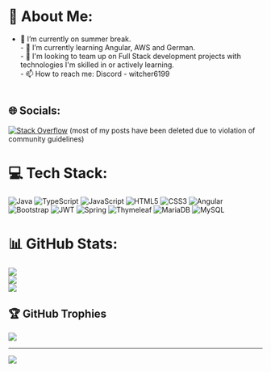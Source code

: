 # 💫 About Me:
- 🔭 I’m currently on summer break.<br>- 🌱 I’m currently learning Angular, AWS and German.<br>- 👯 I'm looking to team up on Full Stack development projects with technologies I'm skilled in or actively learning.<br>- 📫 How to reach me: Discord - witcher6199<br><br>


## 🌐 Socials:
[![Stack Overflow](https://img.shields.io/badge/-Stackoverflow-FE7A16?logo=stack-overflow&logoColor=white)](https://stackoverflow.com/users/26511456) 
(most of my posts have been deleted due to violation of community guidelines)

# 💻 Tech Stack:
![Java](https://img.shields.io/badge/java-%23ED8B00.svg?style=for-the-badge&logo=openjdk&logoColor=white) ![TypeScript](https://img.shields.io/badge/typescript-%23007ACC.svg?style=for-the-badge&logo=typescript&logoColor=white) ![JavaScript](https://img.shields.io/badge/javascript-%23323330.svg?style=for-the-badge&logo=javascript&logoColor=%23F7DF1E) ![HTML5](https://img.shields.io/badge/html5-%23E34F26.svg?style=for-the-badge&logo=html5&logoColor=white) ![CSS3](https://img.shields.io/badge/css3-%231572B6.svg?style=for-the-badge&logo=css3&logoColor=white) ![Angular](https://img.shields.io/badge/angular-%23DD0031.svg?style=for-the-badge&logo=angular&logoColor=white) ![Bootstrap](https://img.shields.io/badge/bootstrap-%238511FA.svg?style=for-the-badge&logo=bootstrap&logoColor=white) ![JWT](https://img.shields.io/badge/JWT-black?style=for-the-badge&logo=JSON%20web%20tokens) ![Spring](https://img.shields.io/badge/spring-%236DB33F.svg?style=for-the-badge&logo=spring&logoColor=white) ![Thymeleaf](https://img.shields.io/badge/Thymeleaf-%23005C0F.svg?style=for-the-badge&logo=Thymeleaf&logoColor=white) ![MariaDB](https://img.shields.io/badge/MariaDB-003545?style=for-the-badge&logo=mariadb&logoColor=white) ![MySQL](https://img.shields.io/badge/mysql-4479A1.svg?style=for-the-badge&logo=mysql&logoColor=white)
# 📊 GitHub Stats:
![](https://github-readme-stats.vercel.app/api?username=GeorgiStoyanovAtanasov&theme=dark&hide_border=false&include_all_commits=false&count_private=false)<br/>
![](https://nirzak-streak-stats.vercel.app/?user=GeorgiStoyanovAtanasov&theme=dark&hide_border=false)<br/>
![](https://github-readme-stats.vercel.app/api/top-langs/?username=GeorgiStoyanovAtanasov&theme=dark&hide_border=false&include_all_commits=false&count_private=false&layout=compact)

## 🏆 GitHub Trophies
![](https://github-profile-trophy.vercel.app/?username=GeorgiStoyanovAtanasov&theme=radical&no-frame=false&no-bg=true&margin-w=4)

---
[![](https://visitcount.itsvg.in/api?id=GeorgiStoyanovAtanasov&icon=0&color=0)](https://visitcount.itsvg.in)

<!-- Proudly created with GPRM ( https://gprm.itsvg.in ) -->
